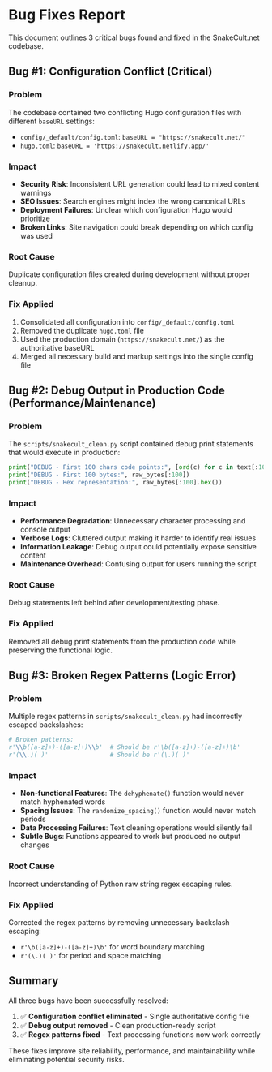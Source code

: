 # Bug Fixes Report

This document outlines 3 critical bugs found and fixed in the SnakeCult.net codebase.

## Bug #1: Configuration Conflict (Critical)

### Problem
The codebase contained two conflicting Hugo configuration files with different `baseURL` settings:
- `config/_default/config.toml`: `baseURL = "https://snakecult.net/"`
- `hugo.toml`: `baseURL = 'https://snakecult.netlify.app/'`

### Impact
- **Security Risk**: Inconsistent URL generation could lead to mixed content warnings
- **SEO Issues**: Search engines might index the wrong canonical URLs  
- **Deployment Failures**: Unclear which configuration Hugo would prioritize
- **Broken Links**: Site navigation could break depending on which config was used

### Root Cause
Duplicate configuration files created during development without proper cleanup.

### Fix Applied
1. Consolidated all configuration into `config/_default/config.toml`
2. Removed the duplicate `hugo.toml` file
3. Used the production domain (`https://snakecult.net/`) as the authoritative baseURL
4. Merged all necessary build and markup settings into the single config file

## Bug #2: Debug Output in Production Code (Performance/Maintenance)

### Problem
The `scripts/snakecult_clean.py` script contained debug print statements that would execute in production:
```python
print("DEBUG - First 100 chars code points:", [ord(c) for c in text[:100]])
print("DEBUG - First 100 bytes:", raw_bytes[:100])
print("DEBUG - Hex representation:", raw_bytes[:100].hex())
```

### Impact
- **Performance Degradation**: Unnecessary character processing and console output
- **Verbose Logs**: Cluttered output making it harder to identify real issues
- **Information Leakage**: Debug output could potentially expose sensitive content
- **Maintenance Overhead**: Confusing output for users running the script

### Root Cause
Debug statements left behind after development/testing phase.

### Fix Applied
Removed all debug print statements from the production code while preserving the functional logic.

## Bug #3: Broken Regex Patterns (Logic Error)

### Problem
Multiple regex patterns in `scripts/snakecult_clean.py` had incorrectly escaped backslashes:
```python
# Broken patterns:
r'\\b([a-z]+)-([a-z]+)\\b'  # Should be r'\b([a-z]+)-([a-z]+)\b'
r'(\\.)( )'                 # Should be r'(\.)( )'
```

### Impact
- **Non-functional Features**: The `dehyphenate()` function would never match hyphenated words
- **Spacing Issues**: The `randomize_spacing()` function would never match periods
- **Data Processing Failures**: Text cleaning operations would silently fail
- **Subtle Bugs**: Functions appeared to work but produced no output changes

### Root Cause
Incorrect understanding of Python raw string regex escaping rules.

### Fix Applied
Corrected the regex patterns by removing unnecessary backslash escaping:
- `r'\b([a-z]+)-([a-z]+)\b'` for word boundary matching
- `r'(\.)( )'` for period and space matching

## Summary

All three bugs have been successfully resolved:

1. ✅ **Configuration conflict eliminated** - Single authoritative config file
2. ✅ **Debug output removed** - Clean production-ready script 
3. ✅ **Regex patterns fixed** - Text processing functions now work correctly

These fixes improve site reliability, performance, and maintainability while eliminating potential security risks.